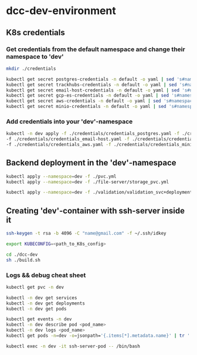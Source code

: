 # dcc-dev-environment

## K8s credentials
### Get credentials from the default namespace and change their namespace to 'dev'
```bash
mkdir ./credentials
```
```bash
kubectl get secret postgres-credentials -n default -o yaml | sed 's#namespace: default#namespace: dev#' > ./credentials/credentials_postgres.yaml && \
kubectl get secret trackhubs-credentials -n default -o yaml | sed 's#namespace: default#namespace: dev#' > ./credentials/credentials_trackhubs.yaml && \
kubectl get secret email-host-credentials -n default -o yaml | sed 's#namespace: default#namespace: dev#' > ./credentials/credentials_email-host.yaml && \
kubectl get secret gcp-es-credentials -n default -o yaml | sed 's#namespace: default#namespace: dev#' > ./credentials/credentials_gcp-es.yaml && \
kubectl get secret aws-credentials -n default -o yaml | sed 's#namespace: default#namespace: dev#' > ./credentials/credentials_aws.yaml && \
kubectl get secret minio-credentials -n default -o yaml | sed 's#namespace: default#namespace: dev#' > ./credentials/credentials_minio.yaml
```

### Add credentials into your 'dev'-namespace
```bash
kubectl -n dev apply -f ./credentials/credentials_postgres.yaml -f ./credentials/credentials_trackhubs.yaml \
-f ./credentials/credentials_email-host.yaml -f ./credentials/credentials_gcp-es.yaml \
-f ./credentials/credentials_aws.yaml -f ./credentials/credentials_minio.yaml
```

## Backend deployment in the 'dev'-namespace
```bash
kubectl apply --namespace=dev -f ./pvc.yml
kubectl apply --namespace=dev -f ./file-server/storage_pvc.yml

kubectl apply --namespace=dev -f ./validation/validation_svc+deployment.yml
```

## Creating 'dev'-container with ssh-server inside it
```bash
ssh-keygen -t rsa -b 4096 -C "name@gmail.com" -f ~/.ssh/idkey
```
```bash
export KUBECONFIG=<path_to_K8s_config>
```
```bash
cd ./dcc-dev
sh ./build.sh
```

### Logs && debug cheat sheet
```bash
kubectl get pvc -n dev

kubectl -n dev get services
kubectl -n dev get deployments
kubectl -n dev get pods

kubectl get events -n dev
kubectl -n dev describe pod <pod_name>
kubectl -n dev logs <pod_name>
kubectl get pods -n=dev -o=jsonpath='{.items[*].metadata.name}' | tr ' ' '\n' | xargs -I {} kubectl logs {} -n=dev --all-containers=true

kubectl exec -n dev -it ssh-server-pod -- /bin/bash
```
